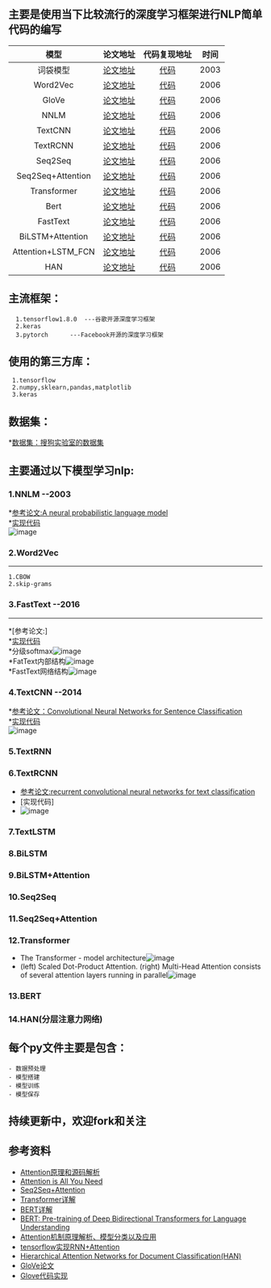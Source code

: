 ## 主要是使用当下比较流行的深度学习框架进行NLP简单代码的编写

| 模型              | 论文地址         |  代码复现地址       |   时间       |
| :----------------:   | :---------------:  | :--------------: | :------------:|
| 词袋模型        |      [论文地址](http://www.baidu.com)      |       [代码](http://www.baidu.com)    |2003    |
| Word2Vec           | [论文地址](http://www.baidu.com)         |   [代码](http://www.baidu.com)       |2006     |
| GloVe           | [论文地址](http://www.baidu.com)         |   [代码](http://www.baidu.com)       |2006     |
| NNLM           | [论文地址](http://www.baidu.com)         |   [代码](http://www.baidu.com)       |2006     |
| TextCNN           | [论文地址](http://www.baidu.com)         |   [代码](http://www.baidu.com)       |2006     |
| TextRCNN           | [论文地址](http://www.baidu.com)         |   [代码](http://www.baidu.com)       |2006     |
| Seq2Seq           | [论文地址](http://www.baidu.com)         |   [代码](http://www.baidu.com)       |2006     |
| Seq2Seq+Attention           | [论文地址](http://www.baidu.com)         |   [代码](http://www.baidu.com)       |2006     |
| Transformer           | [论文地址](http://www.baidu.com)         |   [代码](http://www.baidu.com)       |2006     |
| Bert           | [论文地址](http://www.baidu.com)         |   [代码](http://www.baidu.com)       |2006     |
| FastText           | [论文地址](http://www.baidu.com)         |   [代码](http://www.baidu.com)       |2006     |
| BiLSTM+Attention           | [论文地址](http://www.baidu.com)         |   [代码](http://www.baidu.com)       |2006     |
| Attention+LSTM_FCN           | [论文地址](http://www.baidu.com)         |   [代码](http://www.baidu.com)       |2006     |
| HAN           | [论文地址](http://www.baidu.com)         |   [代码](http://www.baidu.com)       |2006     |






## 主流框架：

      1.tensorflow1.8.0  ---谷歌开源深度学习框架
      2.keras
      3.pytorch      ---Facebook开源的深度学习框架

## 使用的第三方库：

     1.tensorflow
     2.numpy,sklearn,pandas,matplotlib
     3.keras
## 数据集：
   *[数据集：搜狗实验室的数据集](https://www.sogou.com/labs/resource/cs.php)
   
## 主要通过以下模型学习nlp:

### 1.NNLM  --2003

  *[参考论文:A neural probabilistic language model](http://www.pengjingtian.com/2016/09/17/nnlm/)\
  *[实现代码](https://github.com/jiangzhongkai/NLP_From_Zero_to_One/tree/master/NNLM)\
  ![image](images/nnlm.png)

### 2.Word2Vec 
------
    1.CBOW
    2.skip-grams

### 3.FastText  --2016
-----
  *[参考论文:]\
  *[实现代码](https://github.com/jiangzhongkai/NLP_From_Zero_to_One/tree/master/FastText)\
  *分级softmax![image](images/H-softmax.jpg)\
  *FatText内部结构![image](images/fasttext.jpg)\
  *FastText网络结构![image](images/fasttext_model.jpg)
    

### 4.TextCNN   --2014 

  *[参考论文：Convolutional Neural Networks for Sentence Classification](https://arxiv.org/abs/1408.5882)\
  *[实现代码](https://github.com/jiangzhongkai/NLP_From_Zero_to_One/tree/master/TextCNN)\
  ![image](images/textCNN.jpg)
  
### 5.TextRNN


### 6.TextRCNN

  - [参考论文:recurrent convolutional neural networks for text classification](https://www.aaai.org/ocs/index.php/AAAI/AAAI15/paper/view/9745/9552)
  - [实现代码]
  - ![image](images/TextRCNN.jpg)
  

### 7.TextLSTM


### 8.BiLSTM


### 9.BiLSTM+Attention


### 10.Seq2Seq


### 11.Seq2Seq+Attention


### 12.Transformer

 - The Transformer - model architecture![image](images/transformer.jpg)
 - (left) Scaled Dot-Product Attention. (right) Multi-Head Attention consists of several attention layers running in parallel![image](images/tr_dot.jpg)
### 13.BERT 

### 14.HAN(分层注意力网络)
     

## 每个py文件主要是包含：
    - 数据预处理
    - 模型搭建
    - 模型训练
    - 模型保存

## 持续更新中，欢迎fork和关注

## 参考资料
   - [Attention原理和源码解析](https://zhuanlan.zhihu.com/p/43493999)
   - [Attention is All You Need](https://arxiv.org/pdf/1706.03762.pdf)
   - [Seq2Seq+Attention](https://zhuanlan.zhihu.com/p/40920384)
   - [Transformer详解](https://zhuanlan.zhihu.com/p/44121378)
   - [BERT详解](https://zhuanlan.zhihu.com/p/46652512)
   - [BERT: Pre-training of Deep Bidirectional Transformers for Language Understanding](https://arxiv.org/abs/1810.04805)
   - [Attention机制原理解析、模型分类以及应用](https://zhuanlan.zhihu.com/p/31547842)
   - [tensorflow实现RNN+Attention](https://github.com/jiangzhongkai/tf-rnn-attention)
   - [Hierarchical Attention Networks for Document Classification(HAN)](http://www.aclweb.org/anthology/N16-1174)
   - [GloVe论文](https://nlp.stanford.edu/pubs/glove.pdf)
   - [Glove代码实现](https://github.com/maciejkula/glove-python/blob/master/glove/glove.py)



